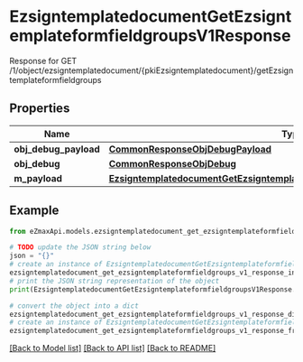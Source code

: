 # EzsigntemplatedocumentGetEzsigntemplateformfieldgroupsV1Response

Response for GET /1/object/ezsigntemplatedocument/{pkiEzsigntemplatedocument}/getEzsigntemplateformfieldgroups

## Properties

Name | Type | Description | Notes
------------ | ------------- | ------------- | -------------
**obj_debug_payload** | [**CommonResponseObjDebugPayload**](CommonResponseObjDebugPayload.md) |  | 
**obj_debug** | [**CommonResponseObjDebug**](CommonResponseObjDebug.md) |  | [optional] 
**m_payload** | [**EzsigntemplatedocumentGetEzsigntemplateformfieldgroupsV1ResponseMPayload**](EzsigntemplatedocumentGetEzsigntemplateformfieldgroupsV1ResponseMPayload.md) |  | 

## Example

```python
from eZmaxApi.models.ezsigntemplatedocument_get_ezsigntemplateformfieldgroups_v1_response import EzsigntemplatedocumentGetEzsigntemplateformfieldgroupsV1Response

# TODO update the JSON string below
json = "{}"
# create an instance of EzsigntemplatedocumentGetEzsigntemplateformfieldgroupsV1Response from a JSON string
ezsigntemplatedocument_get_ezsigntemplateformfieldgroups_v1_response_instance = EzsigntemplatedocumentGetEzsigntemplateformfieldgroupsV1Response.from_json(json)
# print the JSON string representation of the object
print(EzsigntemplatedocumentGetEzsigntemplateformfieldgroupsV1Response.to_json())

# convert the object into a dict
ezsigntemplatedocument_get_ezsigntemplateformfieldgroups_v1_response_dict = ezsigntemplatedocument_get_ezsigntemplateformfieldgroups_v1_response_instance.to_dict()
# create an instance of EzsigntemplatedocumentGetEzsigntemplateformfieldgroupsV1Response from a dict
ezsigntemplatedocument_get_ezsigntemplateformfieldgroups_v1_response_from_dict = EzsigntemplatedocumentGetEzsigntemplateformfieldgroupsV1Response.from_dict(ezsigntemplatedocument_get_ezsigntemplateformfieldgroups_v1_response_dict)
```
[[Back to Model list]](../README.md#documentation-for-models) [[Back to API list]](../README.md#documentation-for-api-endpoints) [[Back to README]](../README.md)


